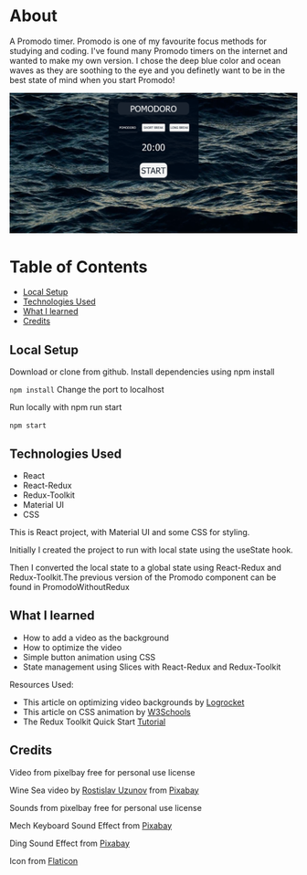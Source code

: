# About

A Promodo timer. Promodo is one of my favourite focus methods for studying and coding. I've found many Promodo timers on the internet and wanted to make my own version. I chose the deep blue color and ocean waves as they are soothing to the eye and you definetly want to be in the best state of mind when you start Promodo!

![Alt text](\src\assets\screenshot.png)

# Table of Contents

- [Local Setup](#local-setup)
- [Technologies Used](#technologies-used)
- [What I learned](#what-i-learned)
- [Credits](#credits)

## Local Setup

Download or clone from github.
Install dependencies using npm install

`npm install`
Change the port to localhost

Run locally with npm run start

`npm start`

## Technologies Used

- React
- React-Redux
- Redux-Toolkit
- Material UI
- CSS

This is React project, with Material UI and some CSS for styling.

Initially I created the project to run with local state using the useState hook.

Then I converted the local state to a global state using React-Redux and Redux-Toolkit.The previous version of the Promodo component can be found in PromodoWithoutRedux

## What I learned

- How to add a video as the background
- How to optimize the video
- Simple button animation using CSS
- State management using Slices with React-Redux and Redux-Toolkit

Resources Used:

- This article on optimizing video backgrounds by [Logrocket](https://blog.logrocket.com/optimizing-video-backgrounds-css-javascript/#making-video-backgrounds-responsive)
- This article on CSS animation by [W3Schools](https://www.w3schools.com/howto/howto_css_animate_buttons.asp)
- The Redux Toolkit Quick Start [Tutorial](https://redux-toolkit.js.org/tutorials/quick-start)

## Credits

Video from pixelbay free for personal use license

Wine Sea video by [Rostislav Uzunov](https://pixabay.com/users/rostislavuzunov-8621397/?utm_source=link-attribution&utm_medium=referral&utm_campaign=video&utm_content=71122) from [Pixabay](https://pixabay.com//?utm_source=link-attribution&utm_medium=referral&utm_campaign=video&utm_content=71122)

Sounds from pixelbay free for personal use license

Mech Keyboard Sound Effect from [Pixabay](https://pixabay.com/?utm_source=link-attribution&utm_medium=referral&utm_campaign=music&utm_content=102918)

Ding Sound Effect from [Pixabay](https://pixabay.com/sound-effects/?utm_source=link-attribution&utm_medium=referral&utm_campaign=music&utm_content=47489)

Icon from [Flaticon](https://www.flaticon.com/free-icons/sand)

